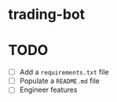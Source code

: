 # trading-bot

# TODO
- [ ] Add a `requirements.txt` file
- [ ] Populate a `README.md` file
- [ ] Engineer features